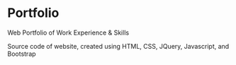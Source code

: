 # Portfolio
Web Portfolio of Work Experience &amp; Skills

Source code of website, created using HTML, CSS, JQuery, Javascript, and Bootstrap
